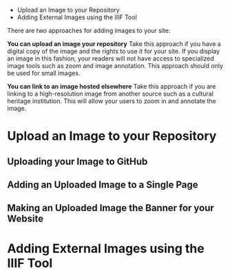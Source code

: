 * Upload an Image to your Repository
* Adding External Images using the IIIF Tool

There are two approaches for adding images to your site:

**You can upload an image your repository**
Take this approach if you have a digital copy of the image and the rights to use it for your site. If you display an image in this fashion, your readers will not have access to specialized image tools such as zoom and image annotation. This approach should only be used for small images.

**You can link to an image hosted elsewhere**
Take this approach if you are linking to a high-resolution image from another source such as a cultural heritage institution. This will allow your users to zoom in and annotate the image. 

# Upload an Image to your Repository

## Uploading your Image to GitHub

## Adding an Uploaded Image to a Single Page

## Making an Uploaded Image the Banner for your Website

# Adding External Images using the IIIF Tool
